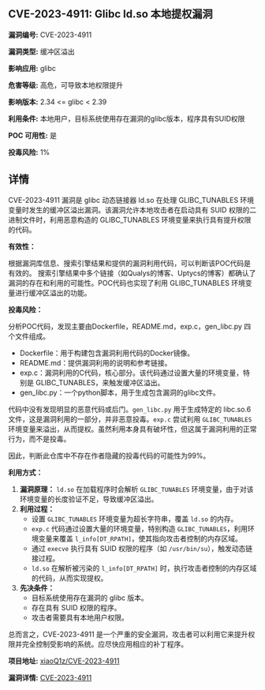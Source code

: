 ## CVE-2023-4911: Glibc ld.so 本地提权漏洞

**漏洞编号:** CVE-2023-4911

**漏洞类型:** 缓冲区溢出

**影响应用:** glibc

**危害等级:** 高危，可导致本地权限提升

**影响版本:** 2.34 <= glibc < 2.39

**利用条件:** 本地用户，目标系统使用存在漏洞的glibc版本，程序具有SUID权限

**POC 可用性:** 是

**投毒风险:** 1%

## 详情

CVE-2023-4911 漏洞是 glibc 动态链接器 ld.so 在处理 GLIBC_TUNABLES 环境变量时发生的缓冲区溢出漏洞。该漏洞允许本地攻击者在启动具有 SUID 权限的二进制文件时，利用恶意构造的 GLIBC_TUNABLES 环境变量来执行具有提升权限的代码。

**有效性：**

根据漏洞库信息、搜索引擎结果和提供的漏洞利用代码，可以判断该POC代码是有效的。 搜索引擎结果中多个链接（如Qualys的博客、Uptycs的博客）都确认了漏洞的存在和利用的可能性。POC代码也实现了利用 GLIBC_TUNABLES 环境变量进行缓冲区溢出的功能。

**投毒风险：**

分析POC代码，发现主要由Dockerfile，README.md，exp.c，gen_libc.py 四个文件组成。
*   Dockerfile：用于构建包含漏洞利用代码的Docker镜像。
*   README.md：提供漏洞利用的说明和参考链接。
*   exp.c：漏洞利用的C代码，核心部分。该代码通过设置大量的环境变量，特别是 GLIBC_TUNABLES，来触发缓冲区溢出。
*   gen_libc.py：一个python脚本，用于生成包含漏洞的glibc文件。

代码中没有发现明显的恶意代码或后门。`gen_libc.py` 用于生成特定的 libc.so.6 文件，这是漏洞利用的一部分，并非恶意投毒。`exp.c` 尝试利用 `GLIBC_TUNABLES` 环境变量来溢出，从而提权。虽然利用本身具有破坏性，但这属于漏洞利用的正常行为，而不是投毒。

因此，判断此仓库中不存在作者隐藏的投毒代码的可能性为99%。

**利用方式：**

1.  **漏洞原理：** `ld.so` 在加载程序时会解析 `GLIBC_TUNABLES` 环境变量，由于对该环境变量的长度验证不足，导致缓冲区溢出。
2.  **利用过程：**
    *   设置 `GLIBC_TUNABLES` 环境变量为超长字符串，覆盖 `ld.so` 的内存。
    *   `exp.c` 代码通过设置大量的环境变量，特别构造 `GLIBC_TUNABLES`，利用环境变量来覆盖 `l_info[DT_RPATH]`，使其指向攻击者控制的内存区域。
    *   通过 `execve` 执行具有 SUID 权限的程序（如 `/usr/bin/su`），触发动态链接过程。
    *   `ld.so` 在解析被污染的 `l_info[DT_RPATH]` 时，执行攻击者控制的内存区域的代码，从而实现提权。
3.  **先决条件：**
    *   目标系统使用存在漏洞的 glibc 版本。
    *   存在具有 SUID 权限的程序。
    *   攻击者需要具有本地用户权限。

总而言之，CVE-2023-4911 是一个严重的安全漏洞，攻击者可以利用它来提升权限并完全控制受影响的系统。应尽快应用相应的补丁程序。

**项目地址:** [xiaoQ1z/CVE-2023-4911](https://github.com/xiaoQ1z/CVE-2023-4911)

**漏洞详情:** [CVE-2023-4911](https://nvd.nist.gov/vuln/detail/CVE-2023-4911)